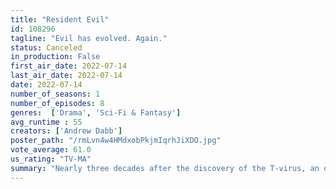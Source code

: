 ```yaml
---
title: "Resident Evil"
id: 108296
tagline: "Evil has evolved. Again."
status: Canceled
in_production: False
first_air_date: 2022-07-14
last_air_date: 2022-07-14
date: 2022-07-14
number_of_seasons: 1
number_of_episodes: 8
genres:  ['Drama', 'Sci-Fi & Fantasy']
avg_runtime : 55
creators: ['Andrew Dabb']
poster_path: "/rmLvn4w4HMdxobPkjmIqrhJiXDO.jpg"
vote_average: 61.0
us_rating: "TV-MA"
summary: "Nearly three decades after the discovery of the T-virus, an outbreak reveals the Umbrella Corporation's dark secrets. Based on the horror franchise."
---
```


